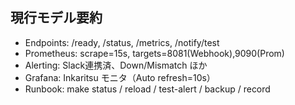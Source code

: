 ## 現行モデル要約
- Endpoints: /ready, /status, /metrics, /notify/test
- Prometheus: scrape=15s, targets=8081(Webhook),9090(Prom)
- Alerting: Slack連携済、Down/Mismatch ほか
- Grafana: Inkaritsu モニタ（Auto refresh=10s）
- Runbook: make status / reload / test-alert / backup / record
